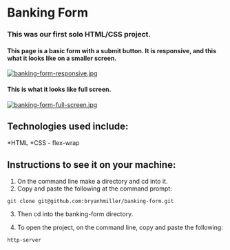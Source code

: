 # Banking Form

### This was our first solo HTML/CSS project.

#### This page is a basic form with a submit button. It is responsive, and this what it looks like on a smaller screen.

[![banking-form-responsive.jpg](https://s18.postimg.org/vbqe93nd5/banking-form-responsive.jpg)](https://postimg.org/image/jmmel4wed/)

#### This is what it looks like full screen.

[![banking-form-full-screen.jpg](https://s18.postimg.org/owrdcs3w9/banking-form-full-screen.jpg)](https://postimg.org/image/tvevrb7p1/)

## Technologies used include:
*HTML
*CSS - flex-wrap

## Instructions to see it on your machine:

1.	On the command line make a directory and cd into it.
2.	Copy and paste the following at the command prompt:

```git clone git@github.com:bryanhmiller/banking-form.git```

3.  Then cd into the banking-form directory.

4.  To open the project, on the command line, copy and paste the following:

```http-server```

